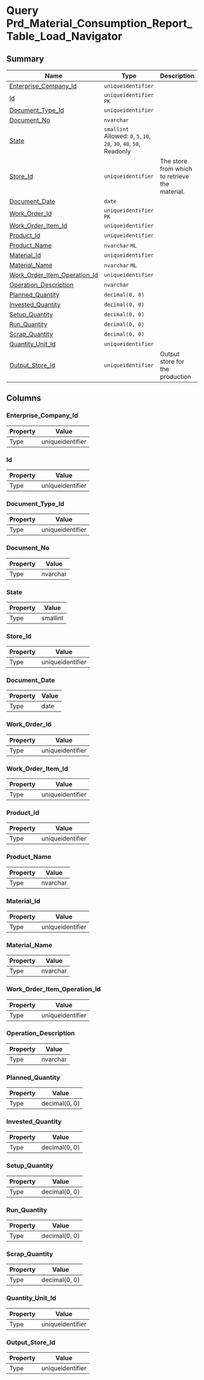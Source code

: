 # Query Prd_Material_Consumption_Report_Table_Load_Navigator


## Summary

| Name | Type | Description |
| - | - | --- |
|[Enterprise_Company_Id](#enterprise_company_id)|`uniqueidentifier` ||
|[Id](#id)|`uniqueidentifier` `PK`||
|[Document_Type_Id](#document_type_id)|`uniqueidentifier` ||
|[Document_No](#document_no)|`nvarchar` ||
|[State](#state)|`smallint` Allowed: `0`, `5`, `10`, `20`, `30`, `40`, `50`, Readonly||
|[Store_Id](#store_id)|`uniqueidentifier` |The store from which to retrieve the material.|
|[Document_Date](#document_date)|`date` ||
|[Work_Order_Id](#work_order_id)|`uniqueidentifier` `PK`||
|[Work_Order_Item_Id](#work_order_item_id)|`uniqueidentifier` ||
|[Product_Id](#product_id)|`uniqueidentifier` ||
|[Product_Name](#product_name)|`nvarchar` `ML`||
|[Material_Id](#material_id)|`uniqueidentifier` ||
|[Material_Name](#material_name)|`nvarchar` `ML`||
|[Work_Order_Item_Operation_Id](#work_order_item_operation_id)|`uniqueidentifier` ||
|[Operation_Description](#operation_description)|`nvarchar` ||
|[Planned_Quantity](#planned_quantity)|`decimal(0, 0)` ||
|[Invested_Quantity](#invested_quantity)|`decimal(0, 0)` ||
|[Setup_Quantity](#setup_quantity)|`decimal(0, 0)` ||
|[Run_Quantity](#run_quantity)|`decimal(0, 0)` ||
|[Scrap_Quantity](#scrap_quantity)|`decimal(0, 0)` ||
|[Quantity_Unit_Id](#quantity_unit_id)|`uniqueidentifier` ||
|[Output_Store_Id](#output_store_id)|`uniqueidentifier` |Output store for the production|

## Columns

### Enterprise_Company_Id

| Property | Value |
| - | - |
|Type|uniqueidentifier|

### Id

| Property | Value |
| - | - |
|Type|uniqueidentifier|

### Document_Type_Id

| Property | Value |
| - | - |
|Type|uniqueidentifier|

### Document_No

| Property | Value |
| - | - |
|Type|nvarchar|

### State

| Property | Value |
| - | - |
|Type|smallint|

### Store_Id

| Property | Value |
| - | - |
|Type|uniqueidentifier|

### Document_Date

| Property | Value |
| - | - |
|Type|date|

### Work_Order_Id

| Property | Value |
| - | - |
|Type|uniqueidentifier|

### Work_Order_Item_Id

| Property | Value |
| - | - |
|Type|uniqueidentifier|

### Product_Id

| Property | Value |
| - | - |
|Type|uniqueidentifier|

### Product_Name

| Property | Value |
| - | - |
|Type|nvarchar|

### Material_Id

| Property | Value |
| - | - |
|Type|uniqueidentifier|

### Material_Name

| Property | Value |
| - | - |
|Type|nvarchar|

### Work_Order_Item_Operation_Id

| Property | Value |
| - | - |
|Type|uniqueidentifier|

### Operation_Description

| Property | Value |
| - | - |
|Type|nvarchar|

### Planned_Quantity

| Property | Value |
| - | - |
|Type|decimal(0, 0)|

### Invested_Quantity

| Property | Value |
| - | - |
|Type|decimal(0, 0)|

### Setup_Quantity

| Property | Value |
| - | - |
|Type|decimal(0, 0)|

### Run_Quantity

| Property | Value |
| - | - |
|Type|decimal(0, 0)|

### Scrap_Quantity

| Property | Value |
| - | - |
|Type|decimal(0, 0)|

### Quantity_Unit_Id

| Property | Value |
| - | - |
|Type|uniqueidentifier|

### Output_Store_Id

| Property | Value |
| - | - |
|Type|uniqueidentifier|


